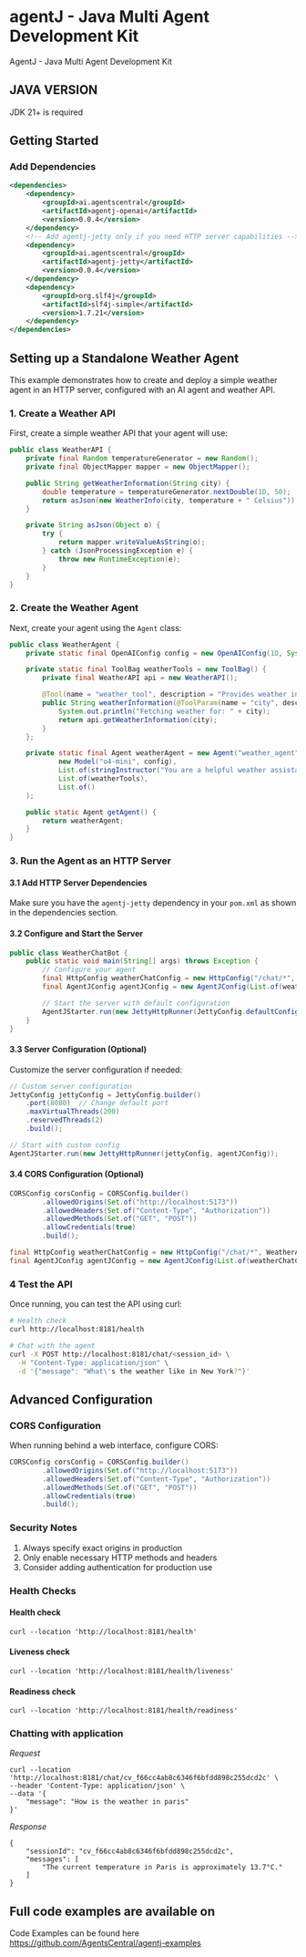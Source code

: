 # agentJ - Java Multi Agent Development Kit

AgentJ - Java Multi Agent Development Kit

## JAVA VERSION 
JDK 21+ is required

## Getting Started

### Add Dependencies

```xml
<dependencies>
    <dependency>
        <groupId>ai.agentscentral</groupId>
        <artifactId>agentj-openai</artifactId>
        <version>0.0.4</version>
    </dependency>
    <!-- Add agentj-jetty only if you need HTTP server capabilities -->
    <dependency>
        <groupId>ai.agentscentral</groupId>
        <artifactId>agentj-jetty</artifactId>
        <version>0.0.4</version>
    </dependency>
    <dependency>
        <groupId>org.slf4j</groupId>
        <artifactId>slf4j-simple</artifactId>
        <version>1.7.21</version>
    </dependency>        
</dependencies>
```

## Setting up a Standalone Weather Agent

This example demonstrates how to create and deploy a simple weather agent in an HTTP server, configured with an AI agent and weather API.

### 1. Create a Weather API

First, create a simple weather API that your agent will use:

```java
public class WeatherAPI {
    private final Random temperatureGenerator = new Random();
    private final ObjectMapper mapper = new ObjectMapper();

    public String getWeatherInformation(String city) {
        double temperature = temperatureGenerator.nextDouble(1D, 50);
        return asJson(new WeatherInfo(city, temperature + " Celsius"));
    }

    private String asJson(Object o) {
        try {
            return mapper.writeValueAsString(o);
        } catch (JsonProcessingException e) {
            throw new RuntimeException(e);
        }
    }
}
```

### 2. Create the Weather Agent

Next, create your agent using the `Agent` class:

```java
public class WeatherAgent {
    private static final OpenAIConfig config = new OpenAIConfig(1D, System.getenv("OPEN_AI_KEY"));

    private static final ToolBag weatherTools = new ToolBag() {
        private final WeatherAPI api = new WeatherAPI();

        @Tool(name = "weather_tool", description = "Provides weather information about the city")
        public String weatherInformation(@ToolParam(name = "city", description = "City") String city) {
            System.out.println("Fetching weather for: " + city);
            return api.getWeatherInformation(city);
        }
    };

    private static final Agent weatherAgent = new Agent("weather_agent",
            new Model("o4-mini", config),
            List.of(stringInstructor("You are a helpful weather assistant. Provide current weather information when asked about cities.")),
            List.of(weatherTools),
            List.of()
    );

    public static Agent getAgent() {
        return weatherAgent;
    }
}
```

### 3. Run the Agent as an HTTP Server

#### 3.1 Add HTTP Server Dependencies

Make sure you have the `agentj-jetty` dependency in your `pom.xml` as shown in the dependencies section.

#### 3.2 Configure and Start the Server

```java
public class WeatherChatBot {
    public static void main(String[] args) throws Exception {
        // Configure your agent
        final HttpConfig weatherChatConfig = new HttpConfig("/chat/*", WeatherAgent.getAgent(), List.of(), null);
        final AgentJConfig agentJConfig = new AgentJConfig(List.of(weatherChatConfig));

        // Start the server with default configuration
        AgentJStarter.run(new JettyHttpRunner(JettyConfig.defaultConfig(), agentJConfig));
    }
}
```

#### 3.3 Server Configuration (Optional)

Customize the server configuration if needed:

```java
// Custom server configuration
JettyConfig jettyConfig = JettyConfig.builder()
    .port(8080)  // Change default port
    .maxVirtualThreads(200)
    .reservedThreads(2)
    .build();

// Start with custom config
AgentJStarter.run(new JettyHttpRunner(jettyConfig, agentJConfig));
```

#### 3.4 CORS Configuration (Optional)

```java
CORSConfig corsConfig = CORSConfig.builder()
        .allowedOrigins(Set.of("http://localhost:5173"))
        .allowedHeaders(Set.of("Content-Type", "Authorization"))
        .allowedMethods(Set.of("GET", "POST"))
        .allowCredentials(true)
        .build();

final HttpConfig weatherChatConfig = new HttpConfig("/chat/*", WeatherAgent.getAgent(), List.of(), corsConfig);
final AgentJConfig agentJConfig = new AgentJConfig(List.of(weatherChatConfig));
```

### 4 Test the API

Once running, you can test the API using curl:

```bash
# Health check
curl http://localhost:8181/health

# Chat with the agent
curl -X POST http://localhost:8181/chat/<session_id> \
  -H "Content-Type: application/json" \
  -d '{"message": "What\'s the weather like in New York?"}'
```

## Advanced Configuration

### CORS Configuration

When running behind a web interface, configure CORS:

```java
CORSConfig corsConfig = CORSConfig.builder()
        .allowedOrigins(Set.of("http://localhost:5173"))
        .allowedHeaders(Set.of("Content-Type", "Authorization"))
        .allowedMethods(Set.of("GET", "POST"))
        .allowCredentials(true)
        .build();
```

### Security Notes

1. Always specify exact origins in production
2. Only enable necessary HTTP methods and headers
3. Consider adding authentication for production use

### Health Checks

#### Health check

`curl --location 'http://localhost:8181/health'`

#### Liveness check

`curl --location 'http://localhost:8181/health/liveness'`

#### Readiness check

`curl --location 'http://localhost:8181/health/readiness'`

### Chatting with application

*Request*

```
curl --location 'http://localhost:8181/chat/cv_f66cc4ab8c6346f6bfdd898c255dcd2c' \
--header 'Content-Type: application/json' \
--data '{
    "message": "How is the weather in paris"
}'
```

*Response*

```
{
    "sessionId": "cv_f66cc4ab8c6346f6bfdd898c255dcd2c",
    "messages": [
        "The current temperature in Paris is approximately 13.7°C."
    ]
}
```


## Full code examples are available on

Code Examples can be found here
https://github.com/AgentsCentral/agentj-examples





